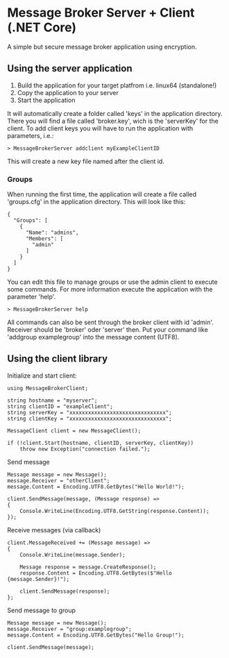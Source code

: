# Message Broker Server + Client (.NET Core)
A simple but secure message broker application using encryption.

## Using the server application
1. Build the application for your target platfrom i.e. linux64 (standalone!)
2. Copy the application to your server
3. Start the application

It will automatically create a folder called 'keys' in the application directory.
There you will find a file called 'broker.key', wich is the 'serverKey' for the client.
To add client keys you will have to run the application with parameters, i.e.:
```
> MessageBrokerServer addclient myExampleClientID
```
This will create a new key file named after the client id.

### Groups
When running the first time, the application will create a file called 'groups.cfg' in the application directory.
This will look like this:

```
{
  "Groups": [
    {
      "Name": "admins",
      "Members": [
        "admin"
      ]
    }
  ]
}
```

You can edit this file to manage groups or use the admin client to execute some commands.
For more information execute the application with the parameter 'help'.

```
> MessageBrokerServer help
```
All commands can also be sent through the broker client with id 'admin'.
Receiver should be 'broker' oder 'server' then.
Put your command like 'addgroup examplegroup' into the message content (UTF8).

## Using the client library

Initialize and start client:
```
using MessageBrokerClient;

string hostname = "myserver";
string clientID = "exampleClient";
string serverKey = "xxxxxxxxxxxxxxxxxxxxxxxxxxxxxxx";
string clientKey = "xxxxxxxxxxxxxxxxxxxxxxxxxxxxxxx";

MessageClient client = new MessageClient();

if (!client.Start(hostname, clientID, serverKey, clientKey))
    throw new Exception("connection failed.");
```

Send message
```
Message message = new Message();
message.Receiver = "otherClient";
message.Content = Encoding.UTF8.GetBytes("Hello World!");

client.SendMessage(message, (Message response) =>
{
    Console.WriteLine(Encoding.UTF8.GetString(response.Content));
});
```

Receive messages (via callback)
```
client.MessageReceived += (Message message) =>
{
    Console.WriteLine(message.Sender);

    Message response = message.CreateResponse();
    response.Content = Encoding.UTF8.GetBytes($"Hello {message.Sender}!");

    client.SendMessage(response);
};
```

Send message to group
```
Message message = new Message();
message.Receiver = "group:examplegroup";
message.Content = Encoding.UTF8.GetBytes("Hello Group!");

client.SendMessage(message);
```
